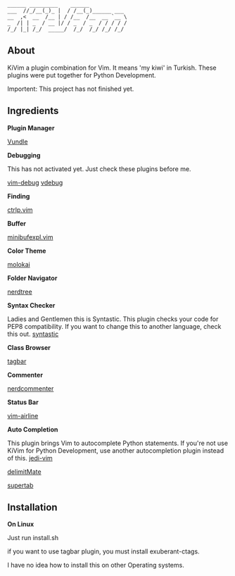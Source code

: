     ______ _________    ______            
	___  //_/__(_)_ |  / /__(_)______ ___ 
	__  ,<  __  /__ | / /__  /__  __ `__ \
	_  /| | _  / __ |/ / _  / _  / / / / /
	/_/ |_| /_/  _____/  /_/  /_/ /_/ /_/ 

## About

KiVim a plugin combination for Vim. It means 'my kiwi' in Turkish. These plugins were put together for Python Development.

Importent: This project has not finished yet.



## Ingredients

__Plugin Manager__

[Vundle][0]


__Debugging__

This has not activated yet. Just check these plugins before me.

[vim-debug][1]
[vdebug][2]


__Finding__

[ctrlp.vim][3]


__Buffer__

[minibufexpl.vim][4]


__Color Theme__

[molokai][5]


__Folder Navigator__

[nerdtree][6]


__Syntax Checker__

Ladies and Gentlemen this is Syntastic. This plugin checks your code for PEP8 compatibility. If you want to change this to another language, check this out.
[syntastic][7]


__Class Browser__

[tagbar][8]


__Commenter__

[nerdcommenter][9]


__Status Bar__

[vim-airline][10]


__Auto Completion__

This plugin brings Vim to autocomplete Python statements. If you're not use KiVim for Python Development, use another autocompletion plugin instead of this.
[jedi-vim][11]

[delimitMate][12]

[supertab][13]


## Installation

__On Linux__

Just run install.sh

if you want to use tagbar plugin, you must install exuberant-ctags.

I have no idea how to install this on other Operating systems.


[0]: https://github.com/gmarik/Vundle.vim
[1]: https://github.com/jaredly/vim-debug
[2]: https://github.com/joonty/vdebug.git
[3]: https://github.com/kien/ctrlp.vim
[4]: https://github.com/fholgado/minibufexpl.vim
[5]: https://github.com/tomasr/molokai
[6]: https://github.com/scrooloose/nerdtree
[7]: https://github.com/scrooloose/syntastic
[8]: https://github.com/majutsushi/tagbar
[9]: https://github.com/scrooloose/nerdcommenter
[10]: https://github.com/bling/vim-airline
[11]: https://github.com/davidhalter/jedi-vim
[12]: https://github.com/Raimondi/delimitMate
[13]: https://github.com/ervandew/supertab
